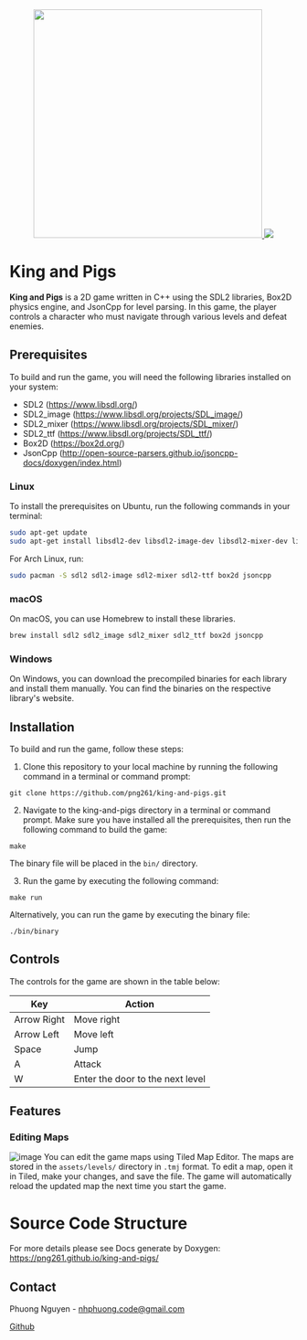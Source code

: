 <div align="center">
  <a href="https://github.com/png261/king-and-pigs">
    <img src="https://user-images.githubusercontent.com/63899044/226949086-c39646ef-9228-4561-900b-7be8635ea879.png" width="400"/>
  </a>
  <img src="https://user-images.githubusercontent.com/63899044/226949294-75333ced-5a50-4fac-925c-50c47259b90a.gif"/>
</div>

# King and Pigs

**King and Pigs** is a 2D game written in C++ using the SDL2 libraries, Box2D physics engine, and JsonCpp for level parsing. In this game, the player controls a character who must navigate through various levels and defeat enemies.

## Prerequisites

To build and run the game, you will need the following libraries installed on your system:

- SDL2 (https://www.libsdl.org/)
- SDL2_image (https://www.libsdl.org/projects/SDL_image/)
- SDL2_mixer (https://www.libsdl.org/projects/SDL_mixer/)
- SDL2_ttf (https://www.libsdl.org/projects/SDL_ttf/)
- Box2D (https://box2d.org/)
- JsonCpp (http://open-source-parsers.github.io/jsoncpp-docs/doxygen/index.html)

### Linux

To install the prerequisites on Ubuntu, run the following commands in your terminal:
  ```bash
  sudo apt-get update
  sudo apt-get install libsdl2-dev libsdl2-image-dev libsdl2-mixer-dev libsdl2-ttf-dev libbox2d-dev libjsoncpp-dev
  ```
For Arch Linux, run:
  ```bash
  sudo pacman -S sdl2 sdl2-image sdl2-mixer sdl2-ttf box2d jsoncpp
  ```

### macOS

On macOS, you can use Homebrew to install these libraries.
  ```bash
  brew install sdl2 sdl2_image sdl2_mixer sdl2_ttf box2d jsoncpp
  ```

### Windows

On Windows, you can download the precompiled binaries for each library and install them manually. You can find the binaries on the respective library's website.

## Installation

To build and run the game, follow these steps:

1. Clone this repository to your local machine by running the following command in a terminal or command prompt:
  ```
  git clone https://github.com/png261/king-and-pigs.git
  ```

2. Navigate to the king-and-pigs directory in a terminal or command prompt. Make sure you have installed all the prerequisites, then run the following command to build the game:
  ```
  make
  ```
The binary file will be placed in the `bin/` directory.

3. Run the game by executing the following command:
  ```
  make run
  ```
  Alternatively, you can run the game by executing the binary file:
  ```
  ./bin/binary
  ```

## Controls

The controls for the game are shown in the table below:

| Key                   | Action                           |
| --------------------- | -------------------------------- |
| Arrow Right           | Move right                       |
| Arrow Left            | Move left                        |
| Space                 | Jump                             |
| A                     | Attack                           |
| W                     | Enter the door to the next level |

## Features
### Editing Maps
![image](https://user-images.githubusercontent.com/63899044/230425871-7bcc41a5-cab9-41a6-85a4-83d8db867fd5.png)
You can edit the game maps using Tiled Map Editor. The maps are stored in the `assets/levels/` directory in `.tmj` format. 
To edit a map, open it in Tiled, make your changes, and save the file. The game will automatically reload the updated map the next time you start the game.


# Source Code Structure
For more details please see Docs generate by Doxygen: https://png261.github.io/king-and-pigs/

<!-- CONTACT -->
## Contact
Phuong Nguyen - nhphuong.code@gmail.com

[Github](https://github.com/png261)

